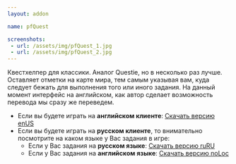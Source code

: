 ```yaml
---
layout: addon

name: pfQuest

screenshots:
 - url: /assets/img/pfQuest_1.jpg
 - url: /assets/img/pfQuest_2.jpg
---
```


Квестхелпер для классики. Аналог Questie, но в несколько раз лучше. Оставляет отметки на карте мира, тем самым указывая вам, куда следует бежать для выполнения того или иного задания. На данный момент интерфейс на английском, как автор сделает возможность перевода мы сразу же переведем.

* Если вы будете играть на **английском клиенте**: [Скачать версию enUS](https://gitlab.com/shagu/pfQuest/-/jobs/artifacts/master/download?job=enUS)
* Если вы будете играть на **русском клиенте**, то внимательно посмотрите на каком языке у Вас задания в игре:
    - Если у Вас задания на **русском языке**: [Скачать версию ruRU](https://gitlab.com/shagu/pfQuest/-/jobs/artifacts/master/download?job=ruRU)
    - Если у Вас задания на **английском языке**: [Скачать версию noLoc](https://gitlab.com/shagu/pfQuest/-/jobs/artifacts/master/download?job=noLoc)
